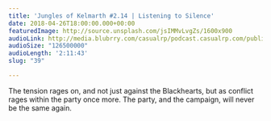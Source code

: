 ```yaml
---
title: 'Jungles of Kelmarth #2.14 | Listening to Silence'
date: 2018-04-26T18:00:00.000+00:00
featuredImage: http://source.unsplash.com/jsIMMvLvgZs/1600x900
audioLink: http://media.blubrry.com/casualrp/podcast.casualrp.com/public/Chapter%202%20Ep.%2014%20_%20Listening%20to%20Silence.mp3
audioSize: "126500000"
audioLength: '2:11:43'
slug: "39"

---
```

The tension rages on, and not just against the Blackhearts, but as conflict rages within the party once more. The party, and the campaign, will never be the same again.
